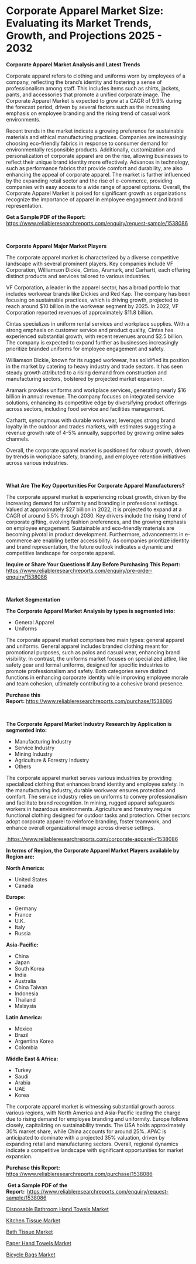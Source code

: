 <p><h1>Corporate Apparel Market Size: Evaluating its Market Trends, Growth, and Projections 2025 - 2032</h1></p><p><strong>Corporate Apparel Market Analysis and Latest Trends</strong></p>
<p><p>Corporate apparel refers to clothing and uniforms worn by employees of a company, reflecting the brand’s identity and fostering a sense of professionalism among staff. This includes items such as shirts, jackets, pants, and accessories that promote a unified corporate image. The Corporate Apparel Market is expected to grow at a CAGR of 9.9% during the forecast period, driven by several factors such as the increasing emphasis on employee branding and the rising trend of casual work environments.</p><p>Recent trends in the market indicate a growing preference for sustainable materials and ethical manufacturing practices. Companies are increasingly choosing eco-friendly fabrics in response to consumer demand for environmentally responsible products. Additionally, customization and personalization of corporate apparel are on the rise, allowing businesses to reflect their unique brand identity more effectively. Advances in technology, such as performance fabrics that provide comfort and durability, are also enhancing the appeal of corporate apparel. The market is further influenced by the expanding retail sector and the rise of e-commerce, providing companies with easy access to a wide range of apparel options. Overall, the Corporate Apparel Market is poised for significant growth as organizations recognize the importance of apparel in employee engagement and brand representation.</p></p>
<p><strong>Get a Sample PDF of the Report:&nbsp;</strong> <a href="https://www.reliableresearchreports.com/enquiry/request-sample/1538086?utm_campaign=102&utm_medium=2&utm_source=Github&utm_content=ia&utm_term=05042025&utm_id=corporate-apparel">https://www.reliableresearchreports.com/enquiry/request-sample/1538086</a></p>
<p>&nbsp;</p>
<p><strong>Corporate Apparel Major Market Players</strong></p>
<p><p>The corporate apparel market is characterized by a diverse competitive landscape with several prominent players. Key companies include VF Corporation, Williamson Dickie, Cintas, Aramark, and Carhartt, each offering distinct products and services tailored to various industries.</p><p>VF Corporation, a leader in the apparel sector, has a broad portfolio that includes workwear brands like Dickies and Red Kap. The company has been focusing on sustainable practices, which is driving growth, projected to reach around $10 billion in the workwear segment by 2025. In 2022, VF Corporation reported revenues of approximately $11.8 billion.</p><p>Cintas specializes in uniform rental services and workplace supplies. With a strong emphasis on customer service and product quality, Cintas has experienced substantial growth, with recent revenues around $2.5 billion. The company is expected to expand further as businesses increasingly prioritize branded uniforms for employee engagement and safety.</p><p>Williamson Dickie, known for its rugged workwear, has solidified its position in the market by catering to heavy industry and trade sectors. It has seen steady growth attributed to a rising demand from construction and manufacturing sectors, bolstered by projected market expansion.</p><p>Aramark provides uniforms and workplace services, generating nearly $16 billion in annual revenue. The company focuses on integrated service solutions, enhancing its competitive edge by diversifying product offerings across sectors, including food service and facilities management.</p><p>Carhartt, synonymous with durable workwear, leverages strong brand loyalty in the outdoor and trades markets, with estimates suggesting a revenue growth rate of 4-5% annually, supported by growing online sales channels.</p><p>Overall, the corporate apparel market is positioned for robust growth, driven by trends in workplace safety, branding, and employee retention initiatives across various industries.</p></p>
<p>&nbsp;</p>
<p><strong>What Are The Key Opportunities For Corporate Apparel Manufacturers?</strong></p>
<p><p>The corporate apparel market is experiencing robust growth, driven by the increasing demand for uniformity and branding in professional settings. Valued at approximately $27 billion in 2022, it is projected to expand at a CAGR of around 5.5% through 2030. Key drivers include the rising trend of corporate gifting, evolving fashion preferences, and the growing emphasis on employee engagement. Sustainable and eco-friendly materials are becoming pivotal in product development. Furthermore, advancements in e-commerce are enabling better accessibility. As companies prioritize identity and brand representation, the future outlook indicates a dynamic and competitive landscape for corporate apparel.</p></p>
<p><strong>Inquire or Share Your Questions If Any Before Purchasing This Report:</strong> <a href="https://www.reliableresearchreports.com/enquiry/pre-order-enquiry/1538086?utm_campaign=102&utm_medium=2&utm_source=Github&utm_content=ia&utm_term=05042025&utm_id=corporate-apparel">https://www.reliableresearchreports.com/enquiry/pre-order-enquiry/1538086</a></p>
<p>&nbsp;</p>
<p><strong>Market Segmentation</strong></p>
<p><strong>The Corporate Apparel Market Analysis by types is segmented into:</strong></p>
<p><ul><li>General Apparel</li><li>Uniforms</li></ul></p>
<p><p>The corporate apparel market comprises two main types: general apparel and uniforms. General apparel includes branded clothing meant for promotional purposes, such as polos and casual wear, enhancing brand visibility. In contrast, the uniforms market focuses on specialized attire, like safety gear and formal uniforms, designed for specific industries to promote professionalism and safety. Both categories serve distinct functions in enhancing corporate identity while improving employee morale and team cohesion, ultimately contributing to a cohesive brand presence.</p></p>
<p><strong>Purchase this Report:&nbsp;</strong><a href="https://www.reliableresearchreports.com/purchase/1538086?utm_campaign=102&utm_medium=2&utm_source=Github&utm_content=ia&utm_term=05042025&utm_id=corporate-apparel">https://www.reliableresearchreports.com/purchase/1538086</a></p>
<p>&nbsp;</p>
<p><strong>The Corporate Apparel Market Industry Research by Application is segmented into:</strong></p>
<p><ul><li>Manufacturing Industry</li><li>Service Industry</li><li>Mining Industry</li><li>Agriculture & Forestry Industry</li><li>Others</li></ul></p>
<p><p>The corporate apparel market serves various industries by providing specialized clothing that enhances brand identity and employee safety. In the manufacturing industry, durable workwear ensures protection and comfort. The service industry relies on uniforms to convey professionalism and facilitate brand recognition. In mining, rugged apparel safeguards workers in hazardous environments. Agriculture and forestry require functional clothing designed for outdoor tasks and protection. Other sectors adopt corporate apparel to reinforce branding, foster teamwork, and enhance overall organizational image across diverse settings.</p></p>
<p><a href="https://www.reliableresearchreports.com/corporate-apparel-r1538086?utm_campaign=102&utm_medium=2&utm_source=Github&utm_content=ia&utm_term=05042025&utm_id=corporate-apparel">&nbsp;https://www.reliableresearchreports.com/corporate-apparel-r1538086</a></p>
<p><strong>In terms of Region, the Corporate Apparel Market Players available by Region are:</strong></p>
<p>
    <p> <strong> North America: </strong>
        <ul>
            <li>United States</li>
            <li>Canada</li>
        </ul>
        </p> 
    <p> <strong> Europe: </strong>
        <ul>
            <li>Germany</li>
            <li>France</li>
            <li>U.K.</li>
            <li>Italy</li>
            <li>Russia</li>
        </ul>
        </p> 
    <p> <strong> Asia-Pacific: </strong>
        <ul>
            <li>China</li>
            <li>Japan</li>
            <li>South Korea</li>
            <li>India</li>
            <li>Australia</li>
            <li>China Taiwan</li>
            <li>Indonesia</li>
            <li>Thailand</li>
            <li>Malaysia</li>
        </ul>
        </p> 
    <p> <strong> Latin America: </strong>
        <ul>
            <li>Mexico</li>
            <li>Brazil</li>
            <li>Argentina Korea</li>
            <li>Colombia</li>
        </ul>
        </p> 
    <p> <strong> Middle East & Africa: </strong>
        <ul>
            <li>Turkey</li>
            <li>Saudi</li>
            <li>Arabia</li>
            <li>UAE</li>
            <li>Korea</li>
        </ul>
    </p>
    </p>
<p><p>The corporate apparel market is witnessing substantial growth across various regions, with North America and Asia-Pacific leading the charge due to rising demand for employee branding and uniformity. Europe follows closely, capitalizing on sustainability trends. The USA holds approximately 30% market share, while China accounts for around 25%. APAC is anticipated to dominate with a projected 35% valuation, driven by expanding retail and manufacturing sectors. Overall, regional dynamics indicate a competitive landscape with significant opportunities for market expansion.</p></p>
<p><strong>Purchase this Report: </strong><a href="https://www.reliableresearchreports.com/purchase/1538086?utm_campaign=102&utm_medium=2&utm_source=Github&utm_content=ia&utm_term=05042025&utm_id=corporate-apparel">https://www.reliableresearchreports.com/purchase/1538086</a></p>
<p>&nbsp;<strong>Get a Sample PDF of the Report:&nbsp;&nbsp;</strong><a href="https://www.reliableresearchreports.com/enquiry/request-sample/1538086?utm_campaign=102&utm_medium=2&utm_source=Github&utm_content=ia&utm_term=05042025&utm_id=corporate-apparel">https://www.reliableresearchreports.com/enquiry/request-sample/1538086</a></p>
<p><strong></strong></p>
<p><p><a href="https://github.com/vaduzunny/Market-Research-Report-List-1/blob/main/disposable-bathroom-hand-towels-market.md?utm_campaign=102&utm_medium=2&utm_source=Github&utm_content=ia&utm_term=05042025&utm_id=corporate-apparel">Disposable Bathroom Hand Towels Market</a></p><p><a href="https://github.com/dayaanapis5/Market-Research-Report-List-1/blob/main/kitchen-tissue-market.md?utm_campaign=102&utm_medium=2&utm_source=Github&utm_content=ia&utm_term=05042025&utm_id=corporate-apparel">Kitchen Tissue Market</a></p><p><a href="https://github.com/daleogrando/Market-Research-Report-List-1/blob/main/bath-tissue-market.md?utm_campaign=102&utm_medium=2&utm_source=Github&utm_content=ia&utm_term=05042025&utm_id=corporate-apparel">Bath Tissue Market</a></p><p><a href="https://github.com/ubavicachida/Market-Research-Report-List-1/blob/main/paper-hand-towels-market.md?utm_campaign=102&utm_medium=2&utm_source=Github&utm_content=ia&utm_term=05042025&utm_id=corporate-apparel">Paper Hand Towels Market</a></p><p><a href="https://github.com/gasikcalbos8/Market-Research-Report-List-1/blob/main/bicycle-bags-market.md?utm_campaign=102&utm_medium=2&utm_source=Github&utm_content=ia&utm_term=05042025&utm_id=corporate-apparel">Bicycle Bags Market</a></p></p>